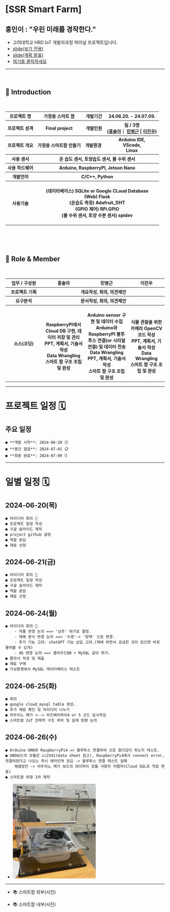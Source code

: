 # [SSR Smart Farm]

## 홍민이 : **"우린 미래를 경작한다."**

- 고려대학교 HRD IoT 개발자과정 파이널 프로젝트입니다.
- [slide(보기 전용)](https://www.canva.com/design/DAGIo3UenlM/_KW2WdmP_S_bjc8OKEcd7A/view?utm_content=DAGIo3UenlM&utm_campaign=designshare&utm_medium=link&utm_source=editor)
- [slide(계획 발표)](https://docs.google.com/presentation/d/1gJG-Qnbx-0N8gWtX3mH1qRT7-PApX_3W-6SjmxGCNGo/edit#slide=id.p)
- [여기를 클릭하세요](https://google.com)
-------------------------------
<br>

## 👋 **Introduction**
<br/>
<table>
    <tr>
        <th>프로젝트 명 </th>
        <th>가정용 스마트 팜</th>
        <th>개발기간</th>
        <th>24.06.20. - 24.07.09.</th>
    </tr>
    <tr>
        <th>프로젝트 성격</th>
        <th>Final project</th>
        <th>개발인원</th>
        <th>팀 / 3명<br>
          (<a href="https://github.com/hongsola92">홍솔아</a>｜
          <a href="https://github.com/gambitbro">민병근</a> |
          <a href="https://github.com/MrTwee">이진우</a>)
      </th>
    </tr>
      <tr>
        <th>프로젝트 개요</th>
        <th>가정용 스마트팜 만들기 </th>
        <th>개발환경&nbsp;</th>
        <th>Arduino IDE,<br> VScode,<br> Linux </th>
    </tr>
    <tr>
        <th>사용 센서</th>
        <th colspan="3">온 습도 센서, 토양습도 센서, 물 수위 센서 </th>
    </tr>
    <tr>
        <th>사용 하드웨어</th>
        <th colspan="3">Arduino, RaspberryPI, Jetson Nano
        </th>
    </tr>    
    <tr>
        <th>개발언어</th>
        <th colspan="3">C/C++, Python</th>
    </tr>
    <tr>
        <th>사용기술</th>
        <th colspan="3">
            <br> (데이터베이스) SQLite or Google CLoud Database
            <br> (Web) Flask
            <br> (온습도 측정) Adafruit_DHT
            <br> (GPIO 제어) RPi.GPIO
            <br> (물 수위 센서, 토양 수분 센서) spidev
            <br>
            <br>
        </th>
    </tr>
</table>
<br>
<br>
<br>

## 📑 **Role & Member**
<br/>
<table>
    <tr>
        <th width="16%">업무 / 구성원</th>
        <th width="17%">홍솔아</th>
        <th width="17%">민병근</th>        
        <th width="14%">이진우</th>        
    </tr>
    <tr>
        <th>프로젝트 기획</th>
        <th colspan="3"> <center>개요작성, 회의, 의견제안 </center> </th>
    </tr>
    <tr>
        <th>요구분석</th>
        <th colspan="3"> <center> 문서작성, 회의, 의견제안 </center> </th>
    </tr>
        <th>소스(코딩)</th>
        <th>
            <br>RaspberryPI에서 Cloud DB 구현, 데이터 저장 및 관리
            <br>PPT, 계획서, 기술서 작성
            <br>Data Wrangling
            <br>스마트 팜 구조 조립 및 완성
        <th>
            <br>Arduino senser 구현 및 데이터 수집
            <br>Arduino와 RaspberryPI 블루투스 연결(or 시리얼 연결) 및 데이터 전송
            <br>Data Wrangling
            <br>PPT, 계획서, 기술서 작성
            <br>스마트 팜 구조 조립 및 완성
        <th>
            <br>식물 관찰을 위한 카메라 OpenCV 코드 작성
            <br>PPT, 계획서, 기술서 작성
            <br>Data Wrangling
            <br>스마트 팜 구조 조립 및 완성
        </th>
    </tr>
</table>

----------------------
# 프로젝트 일정 🗓️
## 주요 일정 
    ● **개발 시작**: 2024-06-20 🕒
    ● **중간 점검**: 2024-07-01 📋
    ● **최종 완료**: 2024-07-09 ⏰
--------------------
# 일별 일정 🗓️
## 2024-06-20(목)
    ● 아이디어 회의 🤔
    ● 프로젝트 일정 작성
    ● 구글 슬라이드 제작
    ● project github 설정
    ● 역할 분담
    ● 재료 선정

## 2024-06-21(금)
    ● 아이디어 회의 🤔
    ● 프로젝트 일정 작성
    ● 구글 슬라이드 제작
    ● 역할 분담
    ● 재료 선정

## 2024-06-24(월)
    ● 아이디어 회의 🤔
        - 작물 변경 논의 ==> '상추' 하기로 결정.
        - 재배 방식 변경 논의 ==> '수경'-> '양액' 으로 변경.
        - 추가 기능 고려: chatGPT 기능 삽입 고려.(재배 하면서 궁금한 것이 있으면 바로 물어볼 수 있게)
        - db 변경 논의 ==> 클라우드DB + MySQL 같이 하기. 
    ● 품의서 작성 및 제출
    ● 재료 구매
    ● 가상환경에서 MySQL 데이터베이스 테스트

## 2024-06-25(화)
    ● 회의
    ● google cloud_mysql table 생성.
    ● 추가 재료 확인 및 아이디어 나누기
    ● 아두이노 메가 <--> 라즈베리파이4 or 5 코드 임시작성
    ● 스마트팜 IoT 전체적 구조 파악 및 설계 방향 논의

## 2024-06-26(수)
    ● Arduino UNO와 RaspberryPi4 => 블루투스 연결하여 신호 왔다갔다 하는지 테스트.
    ● UNO보드의 모듈은 cc2541(data sheet 참고), RaspberryPi4에서 connect error, 연결되었다고 나오는 즉시 에러뜨며 끊김 -> 블루투스 연결 테스트 실패
        해결방안 -> 아두이노 메가 보드의 와이파이 모듈 사용이 어떨까(Cloud SQL과 직접 연동)
    ● 스마트팜 외형 1차 제작
- ![1차 제작](img/KakaoTalk_20240626_173626872.jpg)
----------------------------
- 📚 스마트팜 외부(사진)

- 📚 스마트팜 내부(사진)
